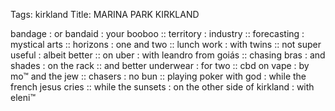 Tags: kirkland
Title: MARINA PARK KIRKLAND
  
bandage : or bandaid : your booboo :: territory : industry :: forecasting : mystical arts :: horizons : one and two :: lunch work : with twins :: not super useful : albeit better :: on uber : with leandro from goiás :: chasing bras : and shades : on the rack :: and better underwear : for two :: cbd on vape : by mo™ and the jew :: chasers : no bun :: playing poker with god : while the french jesus cries :: while the sunsets : on the other side of kirkland : with eleni™ 